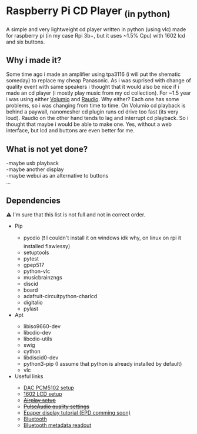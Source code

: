 # <strong>Raspberry Pi CD Player </Strong> <sub>(in python)</sub>
A simple and very lightweight cd player written in python (using vlc) made for raspberry pi (in my case Rpi 3b+, but it uses ~1.5% Cpu) with 1602 lcd and six buttons.

## Why i made it?
Some time ago i made an amplifier using tpa3116 (i will put the shematic someday) to replace my cheap Panasonic. As i was suprised with change of quality event with same speakers i thought that it would also be nice if i made an cd player (i mostly play music from my cd collection). For ~1.5 year i was using either [Volumio](https://volumio.com/en/get-started/)  and [Raudio](https://github.com/rern/raudio). Why either? Each one has some problems, so i was changing from time to time. On Volumio cd playback is behind a paywall, nanomesher cd plugin runs cd drive too fast (its very loud). Raudio on the other hand tends to lag and interrupt cd playback. So i thought that maybe i would be able to make one. Yes, without a web interface, but lcd and buttons are even better for me. 

## What is not yet done?
-maybe usb playback<br>
-maybe another display<br>
-maybe webui as an alternative to buttons<br>
...<br>

## Dependencies
⚠ I'm sure that this list is not full and not in correct order.
<ul>
  <li>Pip</li>
    <ul>
      <li>pycdio (❗ I couldn't install it on windows idk why, on linux on rpi it installed flawlessy)</li>
      <li>setuptools </li>
      <li>pytest  </li>
      <li>gpep517  </li>  
      <li>python-vlc</li>
      <li>musicbrainzngs </li>
      <li>discid </li>
      <li>board</li>
      <li>adafruit-circuitpython-charlcd</li>
      <li>digitalio</li>
      <li>pylast</li>
    </ul>
  <li>Apt</li>
    <ul>
      <li>libiso9660-dev</li>
      <li>libcdio-dev</li>
      <li>libcdio-utils</li>
      <li>swig</li>
      <li>cython</li>
      <li>libdiscid0-dev</li>
      <li>python3-pip (I assume that python is already installed by default)</li>
      <li>vlc</li>
    </ul>
  <li>Useful links</li>
    <ul>
      <li><a href="https://blog.himbeer.me/2018/12/27/how-to-connect-a-pcm5102-i2s-dac-to-your-raspberry-pi/">DAC PCM5102 setup</a></li>
      <li><a href="https://www.youtube.com/watch?v=cVdSc8VYVBM">1602 LCD setup</a></li>
      <li><s><a href="https://pimylifeup.com/raspberry-pi-airplay-receiver/">Airplay setup</a></s></li>
      <li><s><a href="https://medium.com/@gamunu/enable-high-quality-audio-on-linux-6f16f3fe7e1f">PulseAudio quality settings</a></s></li>
      <li><a href="https://peppe8o.com/epaper-eink-raspberry-pi/">Epaper display tutorial (EPD comming soon)</a></li>
      <li><a href="https://github.com/nicokaiser/rpi-audio-receiver">Bluetooth</a></li>
      <li><a href="https://stackoverflow.com/questions/74657226/receiving-audio-data-and-metadata-from-iphone-over-bluetooth-python">Bluetooth metadata readout</a></li>
    </ul>
</ul>
